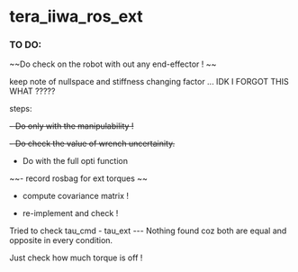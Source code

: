 # tera_iiwa_ros_ext

### TO DO:
~~Do check on the robot with out any end-effector  ! ~~

keep note of nullspace and stiffness changing factor ... IDK I FORGOT THIS WHAT ?????

steps:

~~- Do only with the manipulability !~~

~~- Do check the value of wrench uncertainity.~~

- Do with the full opti function

~~- record rosbag for ext torques ~~

- compute covariance matrix !

- re-implement and check ! 

Tried to check tau_cmd - tau_ext
--- Nothing found coz both are equal and opposite in every condition. 

Just check how much torque is off ! 